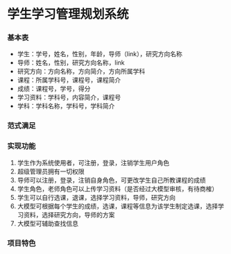 # 学生学习管理规划系统
### 基本表
- 学生：学号，姓名，性别，年龄，导师（link），研究方向名称
- 导师：姓名，性别，研究方向名称，link
- 研究方向：方向名称，方向简介，方向所属学科
- 课程：所属学科号，课程号，课程简介
- 成绩：课程号，学号，得分
- 学习资料：学科号，内容简介，课程号
- 学科：学科名称，学科号，学科简介
### 范式满足
### 实现功能
1. 学生作为系统使用者，可注册，登录，注销学生用户角色
2. 超级管理员拥有一切权限
3. 导师可以注册，登录，注销自身角色，可更改学生自己所教课程的成绩
4. 学生角色，老师角色可以上传学习资料（是否经过大模型审核，有待商榷）
5. 学生可以自行选课，退课，选择学习资料，导师，研究方向
6. 大模型可根据每个学生的成绩，选课，课程等信息为该学生制定选课，选择学习资料，选择研究方向，导师的方案
7. 大模型可辅助查找信息
### 项目特色
